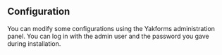 ## Configuration

You can modify some configurations using the Yakforms administration panel. You can log in with the admin user and the password you gave during installation.
